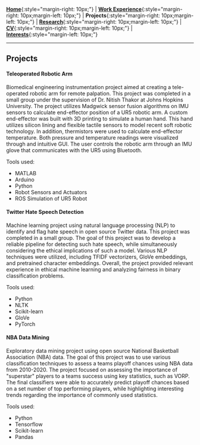 [**Home**](http://michaelainsworth.me){:style="margin-right: 10px;"}
|
[**Work Experience**](http://michaelainsworth.me/workExperience){:style="margin-right: 10px;margin-left: 10px;"}
|
**Projects**{:style="margin-right: 10px;margin-left: 10px;"}
|
[**Research**](http://michaelainsworth.me/research){:style="margin-right: 10px;margin-left: 10px;"}
|
[**CV**](http://michaelainsworth.me/aboutMe){:style="margin-right: 10px;margin-left: 10px;"}
|
[**Interests**](http://michaelainsworth.me/interests){:style="margin-left: 10px;"}

___

## Projects


#### Teleoperated Robotic Arm

Biomedical engineering instrumentation project aimed at creating a tele-operated robotic arm for remote palpation. This project was completed in a small group under the supervision of Dr. Nitish Thakor at Johns Hopkins University. The project utilizes Madgwick sensor fusion algorithms on IMU sensors to calculate end-effector position of a UR5 robotic arm. A custom end-effector was built with 3D printing to simulate a human hand. This hand utilizes silicon lining and flexible tactile sensors to model recent soft robotic technology. In addition, thermistors were used to calculate end-effector temperature. Both pressure and temperature readings were visualized through and intuitive GUI. The user controls the robotic arm through an IMU glove that communicates with the UR5 using Bluetooth.

Tools used:

* MATLAB
* Arduino
* Python
* Robot Sensors and Actuators
* ROS Simulation of UR5 Robot


#### Twitter Hate Speech Detection

Machine learning project using natural language processing (NLP) to identify and flag hate speech in open source Twitter data. This project was completed in a small group. The goal of this project was to develop a reliable pipeline for detecting such hate speech, while simultaneously considering the ethical implications of such a model. Various NLP techniques were utilized, including TFIDF vectorizers, GloVe embeddings, and pretrained character embeddings. Overall, the project provided relevant experience in ethical machine learning and analyzing fairness in binary classification problems.

Tools used:

* Python
* NLTK
* Scikit-learn
* GloVe
* PyTorch


#### NBA Data Mining

Exploratory data mining project using open source National Basketball Association (NBA) data. The goal of this project was to use various classification techniques to assess a teams playoff chances using NBA data from 2010-2020. The project focused on assessing the importance of "superstar" players to a teams success using key statistics, such as VORP. The final classifiers were able to accurately predict playoff chances based on a set number of top performing players, while highlighting interesting trends regarding the importance of commonly used statistics.

Tools used:

* Python
* Tensorflow
* Scikit-learn
* Pandas


